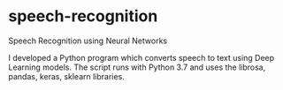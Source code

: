 # speech-recognition
Speech Recognition using Neural Networks

I developed a Python program which converts speech to text using Deep Learning models.
The script runs with Python 3.7 and uses the librosa, pandas, keras, sklearn libraries.
